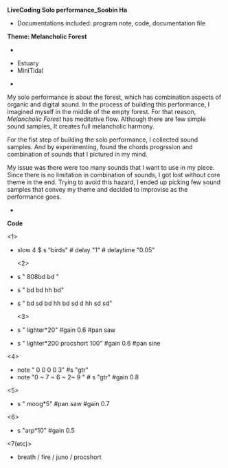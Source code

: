 **LiveCoding Solo performance_Soobin Ha**

- Documentations included: 
program note, code, documentation file 
    
    
**Theme: Melancholic Forest**

-
* Estuary
* MiniTidal

-
My solo performance is about the forest, which has combination aspects of organic and digital sound. In the process of building this performance, I imagined myself in the middle of the empty forest. For that reason, *Melancholic Forest* has meditative flow. Although there are few simple sound samples, It creates full melancholic harmony. 

For the fist step of building the solo performance, I collected sound samples. And by experimenting, found the chords progrssion and combination of sounds that I pictured in my mind. 

My issue was there were too many sounds that I want to use in my piece. 
Since there is no limitation in combination of sounds, I got lost without core theme in the end. Trying to avoid this hazard, I ended up picking few sound samples that convey my theme and decided to improvise as the performance goes. 

-
**Code**

<1>  
 
- slow 4 $ s "birds"  # delay "1" # delaytime "0.05"
    
    
   <2>  
       
- s " 808bd bd " 
- s " bd bd hh bd"
- s " bd sd bd hh bd sd d hh sd sd"

       
   <3>
- s " lighter*20" #gain 0.6 #pan saw
- s " lighter*200 procshort 100" #gain 0.6 #pan sine
    
    
 <4>
	
- note " 0 0 0 0 3" #s "gtr"
- note "0 ~ 7 ~ 6 ~ 2~ 9  " # s "gtr" #gain 0.8


 <5>
- s " moog*5" #pan saw #gain 0.7

 <6>
- s "arp*10" #gain 0.5

 <7(etc)>

- breath / fire / juno / procshort
	